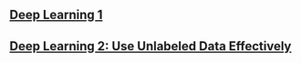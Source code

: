 
## [Deep Learning 1](https://ncku-mhmc.github.io/orientation/deep_learning/1st/)

## [Deep Learning 2: Use Unlabeled Data Effectively](https://ncku-mhmc.github.io/orientation/deep_learning/2nd/)

